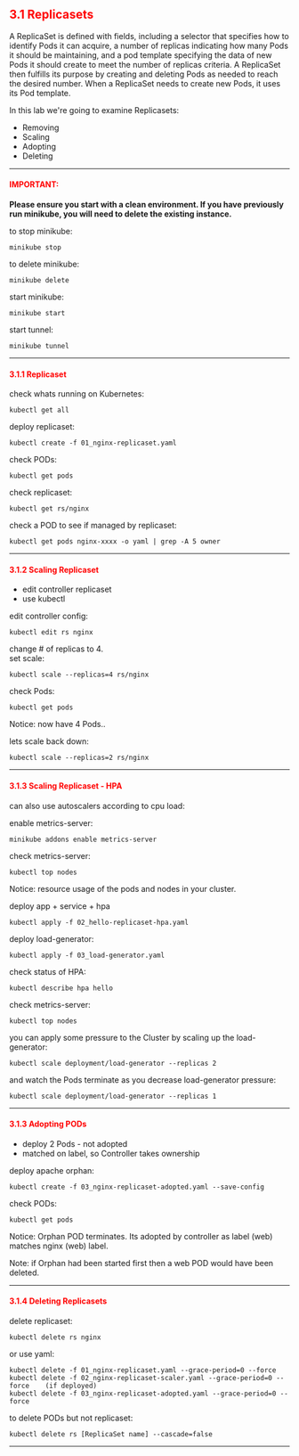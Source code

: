 ## <font color='red'> 3.1 Replicasets </font>
A ReplicaSet is defined with fields, including a selector that specifies how to identify Pods it can acquire, a number of replicas indicating how many Pods it should be maintaining, and a pod template specifying the data of new Pods it should create to meet the number of replicas criteria. A ReplicaSet then fulfills its purpose by creating and deleting Pods as needed to reach the desired number. When a ReplicaSet needs to create new Pods, it uses its Pod template.

In this lab we're going to examine Replicasets:
* Removing
* Scaling
* Adopting
* Deleting

---

#### <font color='red'>IMPORTANT:</font> 
<strong>Please ensure you start with a clean environment. 
If you have previously run minikube, you will need to delete the existing instance.</strong>

to stop  minikube:
```
minikube stop
```
to delete  minikube:
```
minikube delete
```
start minikube:
```
minikube start
```
start tunnel:
```
minikube tunnel
```

--- 

#### <font color='red'> 3.1.1 Replicaset </font>
check whats running on Kubernetes:
```
kubectl get all
```
deploy replicaset:
```
kubectl create -f 01_nginx-replicaset.yaml
```
check PODs:
```
kubectl get pods
```
check replicaset:
```
kubectl get rs/nginx
```
check a POD to see if managed by replicaset:
```
kubectl get pods nginx-xxxx -o yaml | grep -A 5 owner
```

---

#### <font color='red'> 3.1.2 Scaling Replicaset </font>
* edit controller replicaset
* use kubectl

edit controller config:
```
kubectl edit rs nginx
```
change # of replicas to 4.  
set scale:
```
kubectl scale --replicas=4 rs/nginx
```
check Pods:
```
kubectl get pods
```
Notice: now have 4 Pods..

lets scale back down:
```
kubectl scale --replicas=2 rs/nginx
```

---

#### <font color='red'> 3.1.3 Scaling Replicaset - HPA </font>
can also use autoscalers according to cpu load:

enable metrics-server:
```
minikube addons enable metrics-server
```
check metrics-server:
```
kubectl top nodes
```
Notice: resource usage of the pods and nodes in your cluster.

deploy app + service + hpa
```
kubectl apply -f 02_hello-replicaset-hpa.yaml
```
deploy load-generator:
```
kubectl apply -f 03_load-generator.yaml
```
check status of HPA:
```
kubectl describe hpa hello
```
check metrics-server:
```
kubectl top nodes
```
you can apply some pressure to the Cluster by scaling up the load-generator:
```
kubectl scale deployment/load-generator --replicas 2
```
and watch the Pods terminate as you decrease load-generator pressure:
```
kubectl scale deployment/load-generator --replicas 1
```

---

#### <font color='red'> 3.1.3 Adopting PODs </font>
* deploy 2 Pods - not adopted
* matched on label, so Controller takes ownership

deploy apache orphan:
```
kubectl create -f 03_nginx-replicaset-adopted.yaml --save-config
```
check PODs:
```
kubectl get pods
```
Notice: Orphan POD terminates. Its adopted by controller as label (web) matches nginx (web) label.

Note: if Orphan had been started first then a web POD would have been deleted.

---

#### <font color='red'> 3.1.4 Deleting Replicasets </font>
delete replicaset:
```
kubectl delete rs nginx
```
or use yaml:
```
kubectl delete -f 01_nginx-replicaset.yaml --grace-period=0 --force
kubectl delete -f 02_nginx-replicaset-scaler.yaml --grace-period=0 --force    (if deployed)
kubectl delete -f 03_nginx-replicaset-adopted.yaml --grace-period=0 --force
```
to delete PODs but not replicaset:
```
kubectl delete rs [ReplicaSet name] --cascade=false
```

---